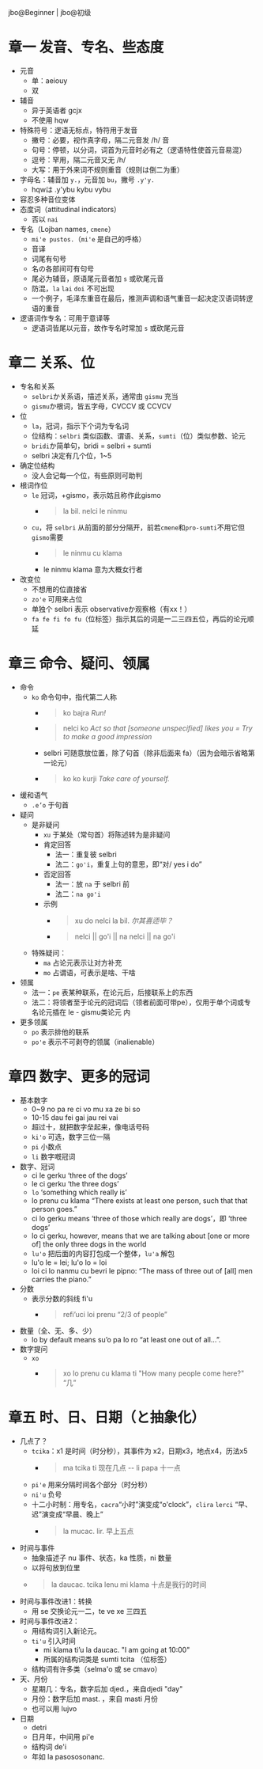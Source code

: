 jbo@Beginner | jbo@初级

# 章一 发音、专名、些态度

- 元音
  - 单：aeiouy
  - 双
- 辅音
  - 异于英语者 gcjx
  - 不使用 hqw
- 特殊符号：逻语无标点，特符用于发音
  - 撇号：必要，视作真字母，隔二元音发 /h/ 音
  - 句号：停顿，以分词，词首为元音时必有之（逻语特性使首元音易混）
  - 逗号：罕用，隔二元音又无 /h/
  - 大写：用于外来词不规则重音（规则は倒二为重）
- 字母名：辅音加 `y.`，元音加 `bu`，撇号 `.y'y.`
  - hqwは .y'ybu kybu vybu
- 容忍多种音位变体
- 态度词（attitudinal indicators）
  - 否以 `nai`
- 专名（Lojban names, `cmene`）
  - `mi'e pustos.`（`mi'e` 是自己的呼格）
  - 音译
  - 词尾有句号
  - 名の各部间可有句号
  - 尾必为辅音，原语尾元音者加 `s` 或砍尾元音
  - 防混，`la` `lai` `doi` 不可出现
  - 一个例子，毛泽东重音在最后，推测声调和语气重音一起决定汉语词转逻语的重音
- 逻语词作专名：可用于意译等
  - 逻语词皆尾以元音，故作专名时常加 `s` 或砍尾元音

# 章二 关系、位

- 专名和关系
  - `selbri`か关系语，描述关系，通常由 `gismu` 充当
  - `gismu`か根词，皆五字母，CVCCV 或 CCVCV
- 位
  - `la`，冠词，指示下个词为专名词
  - 位结构：`selbri` 类似函数、谓语、关系，`sumti`（位）类似参数、论元
  - `bridi`か简单句，bridi = selbri + sumti
  - selbri 决定有几个位，1~5
- 确定位结构
  - 没人会记每一个位，有些原则可助判
- 根词作位
  - `le` 冠词，+gismo，表示姑且称作此gismo
    - > la bil. nelci le ninmu
  - `cu`，将 `selbri` 从前面的部分分隔开，前若`cmene`和`pro-sumti`不用它但`gismo`需要
    - > le ninmu cu klama
    - le ninmu klama 意为大概女行者
- 改变位
  - 不想用的位直接省
  - `zo'e` 可用来占位
  - 单独个 selbri 表示 observativeか观察格（有xx！）
  - `fa fe fi fo fu`（位标签）指示其后的词是一二三四五位，再后的论元顺延

# 章三 命令、疑问、领属

- 命令
  - `ko` 命令句中，指代第二人称
    - > ko bajra *Run!*
    - > nelci ko *Act so that [someone unspecified] likes you = Try to make a good impression*
    - selbri 可随意放位置，除了句首（除非后面来 fa）（因为会暗示省略第一论元）
    - > ko ko kurji *Take care of yourself.*
- 缓和语气
  - `.e’o` 于句首
- 疑问
  - 是非疑问
    - `xu` 于某处（常句首）将陈述转为是非疑问
    - 肯定回答
      - 法一：重复彼 selbri
      - 法二：`go'i`，重复上句的意思，即“对/ yes i do”
    - 否定回答
      - 法一：放 `na` 于 selbri 前
      - 法二：`na go'i`
    - 示例
      - > xu do nelci la bil. *尔其喜迊毕？*
      - > nelci || go'i || na nelci || na go'i
  - 特殊疑问：
    - `ma` 占论元表示让对方补充
    - `mo` 占谓语，可表示是啥、干啥
- 领属
  - 法一：`pe` 表某种联系，在论元后，后接联系上的东西
  - 法二：将领者至于论元的冠词后（领者前面可带pe），仅用于单个词或专名论元插在 le - gismu类论元 内
- 更多领属
  - `po` 表示排他的联系
  - `po'e` 表示不可剥夺的领属（inalienable）

# 章四 数字、更多的冠词

- 基本数字
  - 0~9 no pa re ci vo mu xa ze bi so
  - 10-15 dau fei gai jau rei vai
  - 超过十，就把数字垒起来，像电话号码
  - `ki'o` 可选，数字三位一隔
  - `pi` 小数点
  - `li` 数字嘅冠词
- 数字、冠词
  - ci le gerku ‘three of the dogs’
  - le ci gerku ‘the three dogs’
  - `lo` ‘something which really is’
  - lo prenu cu klama “There exists at least one person, such that that person goes.”
  - ci lo gerku means ‘three of those which really are dogs’，即 ‘three dogs’
  - lo ci gerku, however, means that we are talking about [one or more of] the only three dogs in the world
  - `lu'o` 把后面的内容打包成一个整体，`lu'a` 解包
  - lu'o le = lei; lu'o lo = loi
  - loi ci lo nanmu cu bevri le pipno: “The mass of three out of [all] men carries the piano.”
- 分数
  - 表示分数的斜线 fi'u
    - > refi’uci loi prenu “2/3 of people”
- 数量（全、无、多、少）
  - lo by default means su’o pa lo ro “at least one out of all...”.
- 数字提问
  - `xo`
    - > xo lo prenu cu klama ti "How many people come here?" “几”

# 章五 时、日、日期（と抽象化）

- 几点了？
  - `tcika`：x1 是时间（时分秒），其事件为 x2，日期x3，地点x4，历法x5
    - > ma tcika ti 现在几点 -- li papa 十一点
  - `pi'e` 用来分隔时间各个部分（时分秒）
  - `ni'u` 负号
  - 十二小时制：用专名，`cacra`“小时”演变成“o'clock”，`clira` `lerci` “早、迟”演变成“早晨、晚上”
    - > la mucac. lir. 早上五点
- 时间与事件
  - 抽象描述子 nu 事件、状态，ka 性质，ni 数量
  - 以将句放到位里
  - > la daucac. tcika lenu mi klama 十点是我行的时间
- 时间与事件改进1：转换
  - 用 se 交换论元一二，te ve xe 三四五
- 时间与事件改进2：
  - 用结构词引入新论元。
  - `ti'u` 引入时间
    - mi klama ti’u la daucac. "I am going at 10:00"
    - 所属的结构词类是 sumti tcita （位标签）
  - 结构词有许多类（selma'o 或 se cmavo）
- 天、月份
  - 星期几：专名，数字后加 djed.，来自djedi "day"
  - 月份：数字后加 mast. ，来自 masti 月份
  - 也可以用 lujvo
- 日期
  - detri
  - 日月年，中间用 pi'e 
  - 结构词 de'i
  - 年如 la pasososonanc.

